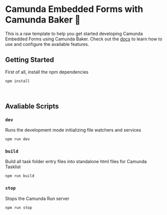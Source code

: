 # Camunda Embedded Forms with Camunda Baker 🍞

This is a raw template to help you get started developing Camunda Embedded Forms using Camunda Baker. Check out the [docs](https://cam-baker.netlify.app/) to learn how to use and configure the available features.

## Getting Started

First of all, install the npm dependencies

```bash
npm install
```

<br>

## Avaliable Scripts

### `dev`

Runs the development mode initializing file watchers and services

```bash
npm run dev
```

### `build`

Build all task folder entry files into standalone html files for Camunda Tasklist

```bash
npm run build
```

### `stop`

Stops the Camunda Run server

```bash
npm run stop
```
